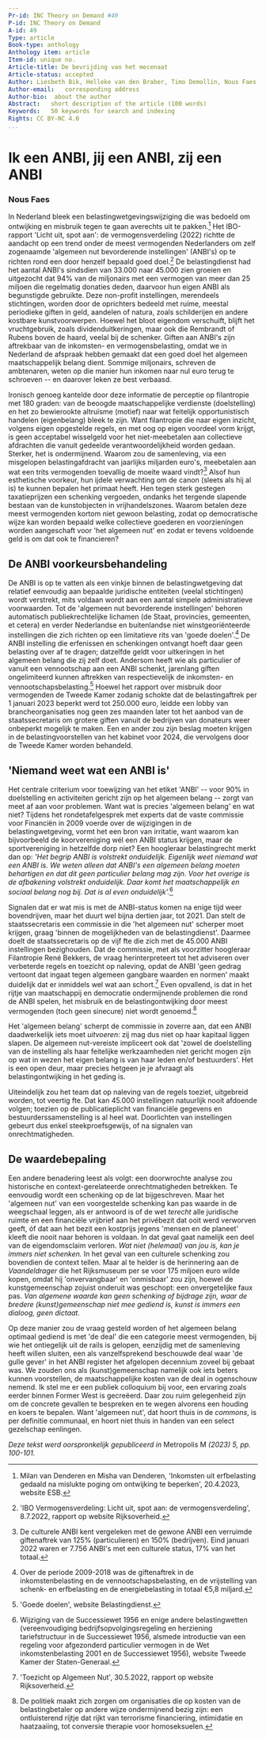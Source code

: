 ```yaml
---
Pr-id: INC Theory on Demand #49
P-id: INC Theory on Demand
A-id: 49
Type: article
Book-type: anthology
Anthology item: article
Item-id: unique no.
Article-title: De bevrijding van het mecenaat
Article-status: accepted
Author: Liesbeth Bik, Helleke van den Braber, Timo Demollin, Nous Faes, Roel Griffioen, Anna van Leeuwen, Sofia Patat, Jack Segbars, Renée Steenbergen, Olav Velthuis
Author-email:   corresponding address
Author-bio:  about the author
Abstract:   short description of the article (100 words)
Keywords:   50 keywords for search and indexing
Rights: CC BY-NC 4.0
...
```



# Ik een ANBI, jij een ANBI, zij een ANBI 

### Nous Faes

In Nederland bleek een belastingwetgevingswijziging die was bedoeld om
ontwijking en misbruik tegen te gaan averechts uit te pakken.[^11_1] Het
IBO-rapport 'Licht uit, spot aan': de vermogensverdeling (2022) richtte
de aandacht op een trend onder de meest vermogenden Nederlanders om zelf
zogenaamde 'algemeen nut bevorderende instellingen' (ANBI's) op te
richten rond een door henzelf bepaald goed doel.[^11_2] De belastingdienst
had het aantal ANBI's sindsdien van 33.000 naar 45.000 zien groeien en
uitgezocht dat 94% van de miljonairs met een vermogen van meer dan 25
miljoen die regelmatig donaties deden, daarvoor hun eigen ANBI als
begunstigde gebruikte. Deze non-profit instellingen, merendeels
stichtingen, worden door de oprichters bedeeld met ruime, meestal
periodieke giften in geld, aandelen of natura, zoals schilderijen en
andere kostbare kunstvoorwerpen. Hoewel het bloot eigendom verschuift,
blijft het vruchtgebruik, zoals dividenduitkeringen, maar ook die
Rembrandt of Rubens boven de haard, veelal bij de schenker. Giften aan
ANBI's zijn aftrekbaar van de inkomsten- en vermogensbelasting, omdat we
in Nederland de afspraak hebben gemaakt dat een goed doel het algemeen
maatschappelijk belang dient. Sommige miljonairs, schreven de
ambtenaren, weten op die manier hun inkomen naar nul euro terug te
schroeven -- en daarover leken ze best verbaasd.

Ironisch genoeg kantelde door deze informatie de perceptie op
filantropie met 180 graden: van de beoogde maatschappelijke verdienste
(doelstelling) en het zo bewierookte altruïsme (motief) naar wat
feitelijk opportunistisch handelen (eigenbelang) bleek te zijn. Want
filantropie die naar eigen inzicht, volgens eigen opgestelde regels, en
met oog op eigen voordeel vorm krijgt, is geen acceptabel wisselgeld
voor het niet-meebetalen aan collectieve afdrachten die vanuit gedeelde
verantwoordelijkheid worden gedaan. Sterker, het is ondermijnend. Waarom
zou de samenleving, via een misgelopen belastingafdracht van jaarlijks
miljarden euro's, meebetalen aan wat een trits vermogenden toevallig de
moeite waard vindt?[^11_3] Alsof hun esthetische voorkeur, hun ijdele
verwachting om de canon (sleets als hij al is) te kunnen bepalen het
primaat heeft. Hen tegen sterk gestegen taxatieprijzen een schenking
vergoeden, ondanks het tergende slapende bestaan van de kunstobjecten in
vrijhandelszones. Waarom betalen deze meest vermogenden kortom niet
gewoon belasting, zodat op democratische wijze kan worden bepaald welke
collectieve goederen en voorzieningen worden aangeschaft voor 'het
algemeen nut' en zodat er tevens voldoende geld is om dat ook te
financieren?

## De ANBI voorkeursbehandeling 

De ANBI is op te vatten als een vinkje binnen de belastingwetgeving dat
relatief eenvoudig aan bepaalde juridische entiteiten (veelal
stichtingen) wordt verstrekt, mits voldaan wordt aan een aantal simpele
administratieve voorwaarden. Tot de 'algemeen nut bevorderende
instellingen' behoren automatisch publiekrechtelijke lichamen (de Staat,
provincies, gemeenten, et cetera) en verder Nederlandse en buitenlandse
niet winstgeoriënteerde instellingen die zich richten op een limitatieve
rits van 'goede doelen'.[^11_4] De ANBI instelling die erfenissen en
schenkingen ontvangt hoeft daar geen belasting over af te dragen;
datzelfde geldt voor uitkeringen in het algemeen belang die zij zelf
doet. Andersom heeft wie als particulier of vanuit een vennootschap aan
een ANBI schenkt, jarenlang giften ongelimiteerd kunnen aftrekken van
respectievelijk de inkomsten- en vennootschapsbelasting.[^11_5] Hoewel het
rapport over misbruik door vermogenden de Tweede Kamer zodanig schokte
dat de belastingaftrek per 1 januari 2023 beperkt werd tot 250.000 euro,
leidde een lobby van brancheorganisaties nog geen zes maanden later tot
het aanbod van de staatssecretaris om grotere giften vanuit de bedrijven
van donateurs weer onbeperkt mogelijk te maken. Een en ander zou zijn
beslag moeten krijgen in de belastingvoorstellen van het kabinet voor
2024, die vervolgens door de Tweede Kamer worden behandeld.

## 'Niemand weet wat een ANBI is'

Het centrale criterium voor toewijzing van het etiket 'ANBI' -- voor 90%
in doelstelling en activiteiten gericht zijn op het algemeen belang --
zorgt van meet af aan voor problemen. Want wat is precies 'algemeen
belang' en wat niet? Tijdens het rondetafelgesprek met experts dat de
vaste commissie voor Financiën in 2009 voerde over de wijzigingen in de
belastingwetgeving, vormt het een bron van irritatie, want waarom kan
bijvoorbeeld de koorvereniging wél een ANBI status krijgen, maar de
sportvereniging in hetzelfde dorp niet? Een hoogleraar belastingrecht
merkt dan op: *'Het begrip ANBI is volstrekt onduidelijk. Eigenlijk weet
niemand wat een ANBI is. We weten alleen dat ANBI's een algemeen belang
moeten behartigen en dat dit geen particulier belang mag zijn. Voor het
overige is de afbakening volstrekt onduidelijk. Daar komt het
maatschappelijk en sociaal belang nog bij. Dat is al even
onduidelijk'.*[^11_6]

Signalen dat er wat mis is met de ANBI-status komen na enige tijd weer
bovendrijven, maar het duurt wel bijna dertien jaar, tot 2021. Dan stelt
de staatssecretaris een commissie in die 'het algemeen nut' scherper
moet krijgen, graag 'binnen de mogelijkheden van de belastingdienst'.
Daarmee doelt de staatssecretaris op de vijf fte die zich met de 45.000
ANBI instellingen bezighouden. Dat de commissie, met als voorzitter
hoogleraar Filantropie René Bekkers, de vraag herinterpreteert tot het
adviseren over verbeterde regels en toezicht op naleving, opdat de ANBI
'geen gedrag vertoont dat ingaat tegen algemeen gangbare waarden en
normen' maakt duidelijk dat er inmiddels wel wat aan schort.[^11_7] Even
opvallend, is dat in het rijtje van maatschappij en democratie
ondermijnende problemen die rond de ANBI spelen, het misbruik en de
belastingontwijking door meest vermogenden (toch geen sinecure) niet
wordt genoemd.[^11_8]

Het 'algemeen belang' scherpt de commissie in zoverre aan, dat een ANBI
daadwerkelijk iets moet *uitvoeren*: zij mag dus niet op haar kapitaal
liggen slapen. De algemeen nut-vereiste impliceert ook dat 'zowel de
doelstelling van de instelling als haar feitelijke werkzaamheden niet
gericht mogen zijn op wat in wezen het eigen belang is van haar leden
en/of bestuurders'. Het is een open deur, maar precies hetgeen je je
afvraagt als belastingontwijking in het geding is.

Uiteindelijk zou het team dat op naleving van de regels toeziet,
uitgebreid worden, tot veertig fte. Dat kan 45.000 instellingen
natuurlijk nooit afdoende volgen; toezien op de publicatieplicht van
financiële gegevens en bestuurderssamenstelling is al heel wat.
Doorlichten van instellingen gebeurt dus enkel steekproefsgewijs, of na
signalen van onrechtmatigheden.

## De waardebepaling

Een andere benadering leest als volgt: een doorwrochte analyse zou
historische en context-gerelateerde onrechtmatigheden betrekken. Te
eenvoudig wordt een schenking op de lat bijgeschreven. Maar het
'algemeen nut' van een voorgestelde schenking kan pas waarde in de
weegschaal leggen, als er antwoord is of de wet *terecht* alle
juridische ruimte en een financiële vrijbrief aan het privébezit dat
ooit werd verworven geeft, óf dat aan het bezit een kostprijs jegens
'mensen en de planeet' kleeft die nooit naar behoren is voldaan. In dat
geval gaat namelijk een deel van de eigendomsclaim verloren. *Wat niet
(helemaal) van jou is, kan je immers niet schenken.* In het geval van
een culturele schenking zou bovendien de context tellen. Maar al te
helder is de herinnering aan de *Vaandeldrager* die het Rijksmuseum per
se voor 175 miljoen euro wilde kopen, omdat hij 'onvervangbaar' en
'onmisbaar' zou zijn, hoewel de kunstgemeenschap zojuist onderuit was
geschopt: een onvergetelijke faux pas. *Van algemene waarde kan* g*een
schenking of bijdrage zijn, waar de bredere (kunst)gemeenschap niet mee
gediend is, kunst is immers een dialoog, geen dictaat.*

Op deze manier zou de vraag gesteld worden of het algemeen belang
optimaal gediend is met 'de deal' die een categorie meest vermogenden,
bij wie het ontiegelijk uit de rails is gelopen, eenzijdig met de
samenleving heeft willen sluiten, een als vanzelfsprekend beschouwde
deal waar 'de gulle gever' in het ANBI register het afgelopen decennium
zoveel bij gebaat was. We zouden ons als (kunst)gemeenschap namelijk ook
iets beters kunnen voorstellen, de maatschappelijke kosten van de deal
in ogenschouw nemend. Ik stel me er een publiek colloquium bij voor, een
ervaring zoals eerder binnen Former West is gecreëerd. Daar zou ruim
gelegenheid zijn om de concrete gevallen te bespreken en te wegen
alvorens een houding en koers te bepalen. Want 'algemeen nut', dat hoort
thuis in de *commons*, is per definitie communaal, en hoort niet thuis
in handen van een select gezelschap eenlingen.

*Deze tekst werd oorspronkelijk gepubliceerd in* Metropolis M *(2023)*
*5, pp. 100-101.*

[^11_1]: Milan van Denderen en Misha van Denderen, 'Inkomsten uit
    erfbelasting gedaald na mislukte poging om ontwijking te beperken',
    20.4.2023, website ESB.

[^11_2]: 'IBO Vermogensverdeling: Licht uit, spot aan: de
    vermogensverdeling', 8.7.2022, rapport op website Rijksoverheid.

[^11_3]: De culturele ANBI kent vergeleken met de gewone ANBI een verruimde
    giftenaftrek van 125% (particulieren) en 150% (bedrijven). Eind
    januari 2022 waren er 7.756 ANBI's met een culturele status, 17% van
    het totaal.

[^11_4]: Over de periode 2009-2018 was de giftenaftrek in de
    inkomstenbelasting en de vennootschapsbelasting, en de vrijstelling
    van schenk- en erfbelasting en de energiebelasting in totaal €5,8
    miljard.

[^11_5]: 'Goede doelen', website Belastingdienst.

[^11_6]: Wijziging van de Successiewet 1956 en enige andere belastingwetten
    (vereenvoudiging bedrijfsopvolgingsregeling en herziening
    tariefstructuur in de Successiewet 1956, alsmede introductie van een
    regeling voor afgezonderd particulier vermogen in de Wet
    inkomstenbelasting 2001 en de Successiewet 1956), website Tweede
    Kamer der Staten-Generaal.

[^11_7]: 'Toezicht op Algemeen Nut', 30.5.2022, rapport op website
    Rijksoverheid.

[^11_8]: De politiek maakt zich zorgen om organisaties die op kosten van de
    belastingbetaler op andere wijze ondermijnend bezig zijn: een
    ontluisterend rijtje dat rijkt van terrorisme financiering,
    intimidatie en haatzaaiing, tot conversie therapie voor
    homoseksuelen.

